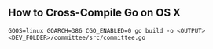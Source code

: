 ## How to Cross-Compile Go on OS X

`GOOS=linux GOARCH=386 CGO_ENABLED=0 go build -o <OUTPUT> <DEV_FOLDER>/committee/src/committee.go`